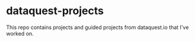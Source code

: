 # dataquest-projects

This repo contains projects and guided projects from dataquest.io that I've worked on.

